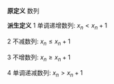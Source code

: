 **原定义**
数列

**派生定义**
1 单调递增数列: $x_n<x_n+1$

2 不减数列: $x_n\leq x_n+1$

3 不增数列: $x_n\geq x_n+1$

4 单调递减数列: $x_n>x_n+1$
